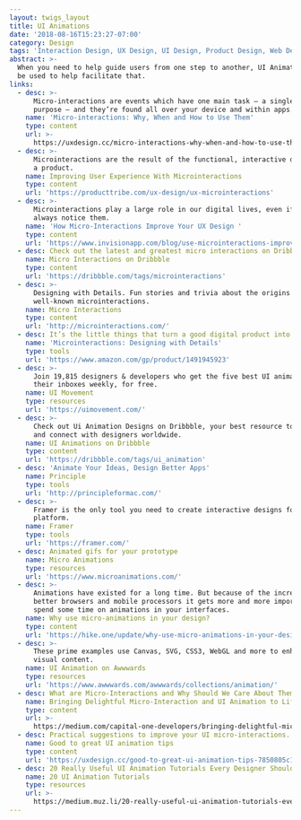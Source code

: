 ```yaml
---
layout: twigs_layout
title: UI Animations
date: '2018-08-16T15:23:27-07:00'
category: Design
tags: 'Interaction Design, UX Design, UI Design, Product Design, Web Design'
abstract: >-
  When you need to help guide users from one step to another, UI Animations can
  be used to help facilitate that. 
links:
  - desc: >-
      Micro-interactions are events which have one main task — a single
      purpose — and they’re found all over your device and within apps.
    name: 'Micro-interactions: Why, When and How to Use Them'
    type: content
    url: >-
      https://uxdesign.cc/micro-interactions-why-when-and-how-to-use-them-to-boost-the-ux-17094b3baaa0
  - desc: >-
      Microinteractions are the result of the functional, interactive details of
      a product.
    name: Improving User Experience With Microinteractions
    type: content
    url: 'https://producttribe.com/ux-design/ux-microinteractions'
  - desc: >-
      Microinteractions play a large role in our digital lives, even if we don’t
      always notice them. 
    name: 'How Micro-Interactions Improve Your UX Design '
    type: content
    url: 'https://www.invisionapp.com/blog/use-microinteractions-improve-ux-design/'
  - desc: Check out the latest and greatest micro interactions on Dribbble.
    name: Micro Interactions on Dribbble
    type: content
    url: 'https://dribbble.com/tags/microinteractions'
  - desc: >-
      Designing with Details. Fun stories and trivia about the origins of
      well-known microinteractions.
    name: Micro Interactions
    type: content
    url: 'http://microinteractions.com/'
  - desc: It’s the little things that turn a good digital product into a great one.
    name: 'Microinteractions: Designing with Details'
    type: tools
    url: 'https://www.amazon.com/gp/product/1491945923'
  - desc: >-
      Join 19,815 designers & developers who get the five best UI animations in
      their inboxes weekly, for free.
    name: UI Movement
    type: resources
    url: 'https://uimovement.com/'
  - desc: >-
      Check out Ui Animation Designs on Dribbble, your best resource to discover
      and connect with designers worldwide. 
    name: UI Animations on Dribbble
    type: content
    url: 'https://dribbble.com/tags/ui_animation'
  - desc: 'Animate Your Ideas, Design Better Apps'
    name: Principle
    type: tools
    url: 'http://principleformac.com/'
  - desc: >-
      Framer is the only tool you need to create interactive designs for any
      platform.
    name: Framer
    type: tools
    url: 'https://framer.com/'
  - desc: Animated gifs for your prototype
    name: Micro Animations
    type: resources
    url: 'https://www.microanimations.com/'
  - desc: >-
      Animations have existed for a long time. But because of the increasingly
      better browsers and mobile processors it gets more and more important to
      spend some time on animations in your interfaces.
    name: Why use micro-animations in your design?
    type: content
    url: 'https://hike.one/update/why-use-micro-animations-in-your-design'
  - desc: >-
      These prime examples use Canvas, SVG, CSS3, WebGL and more to enhance
      visual content.
    name: UI Animation on Awwwards
    type: resources
    url: 'https://www.awwwards.com/awwwards/collections/animation/'
  - desc: What are Micro-Interactions and Why Should We Care About Them?
    name: Bringing Delightful Micro-Interaction and UI Animation to Life
    type: content
    url: >-
      https://medium.com/capital-one-developers/bringing-delightful-micro-interaction-and-ui-animation-to-life-through-developer-designer-3c409bc326f
  - desc: Practical suggestions to improve your UI micro-interactions.
    name: Good to great UI animation tips
    type: content
    url: 'https://uxdesign.cc/good-to-great-ui-animation-tips-7850805c12e5'
  - desc: 20 Really Useful UI Animation Tutorials Every Designer Should Know
    name: 20 UI Animation Tutorials
    type: resources
    url: >-
      https://medium.muz.li/20-really-useful-ui-animation-tutorials-every-designer-should-know-c302085245d6
---
```



